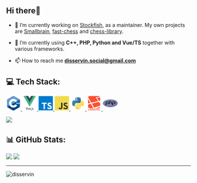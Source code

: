 <h2>Hi there👋</h2>

- 🔭 I’m currently working on [Stockfish](https://github.com/official-stockfish/Stockfish), as a maintainer.
  My own projects are [Smallbrain](https://github.com/Disservin/Smallbrain), [fast-chess](https://github.com/Disservin/fast-chess) and [chess-library](https://github.com/Disservin/chess-library).

- 🌱 I’m currently using **C++, PHP, Python and Vue/TS** together with various frameworks.

- 📫 How to reach me **disservin.social@gmail.com**

<h2>💻 Tech Stack:</h2>

<a href="https://www.w3schools.com/cpp/" target="_blank" rel="noreferrer"> <img
src="https://raw.githubusercontent.com/devicons/devicon/master/icons/cplusplus/cplusplus-original.svg"
alt="cplusplus" width="40" height="40"/> </a> <a href="https://vuejs.org/"
target="_blank" rel="noreferrer"> <img
src="https://raw.githubusercontent.com/devicons/devicon/master/icons/vuejs/vuejs-original-wordmark.svg"
alt="vuejs" width="40" height="40"/> </a> <a
href="https://www.typescriptlang.org/" target="_blank" rel="noreferrer"> <img
src="https://raw.githubusercontent.com/devicons/devicon/master/icons/typescript/typescript-original.svg"
alt="typescript" width="40" height="40"/> </a> <a
href="https://developer.mozilla.org/en-US/docs/Web/JavaScript" target="_blank"
rel="noreferrer"> <img
src="https://raw.githubusercontent.com/devicons/devicon/master/icons/javascript/javascript-original.svg"
alt="javascript" width="40" height="40"/> </a> <a href="https://www.python.org"
target="_blank" rel="noreferrer"> <img
src="https://raw.githubusercontent.com/devicons/devicon/master/icons/python/python-original.svg"
alt="python" width="40" height="40"/> </a> <a href="https://laravel.com/"
target="_blank" rel="noreferrer"> <img
src="https://raw.githubusercontent.com/devicons/devicon/master/icons/laravel/laravel-plain-wordmark.svg"
alt="laravel" width="40" height="40"/> </a> <a href="https://www.php.net"
target="_blank" rel="noreferrer"> <img
src="https://raw.githubusercontent.com/devicons/devicon/master/icons/php/php-original.svg"
alt="php" width="40" height="40"/> </a>

<img style="height: 150px" src="https://github-readme-stats.vercel.app/api/top-langs/?username=Disservin&theme=bear&hide_border=true&include_all_commits=false&count_private=false&layout=compact">

<h2>📊 GitHub Stats:</h2>

<p float="left">
  <img style="height: 150px" src="https://github-readme-stats.vercel.app/api?username=Disservin&theme=bear&hide_border=true&include_all_commits=false&count_private=false" />
  <img style="height: 150px" src="https://github-readme-streak-stats.herokuapp.com/?user=Disservin&theme=bear&hide_border=true" />
</p>

---

<p align="left"> <img src="https://komarev.com/ghpvc/?username=disservin&label=Profile%20views&color=0e75b6&style=flat" alt="disservin" /> </p>

<!-- Created with the help of GPRM https://gprm.itsvg.in ) -->
